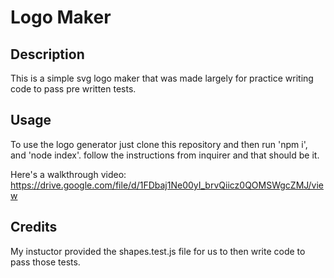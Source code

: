# Logo Maker

## Description

This is a simple svg logo maker that was made largely for practice writing code to pass pre written tests.

## Usage

To use the logo generator just clone this repository and then run 'npm i', and 'node index'. follow the instructions from inquirer and that should be it.

Here's a walkthrough video: https://drive.google.com/file/d/1FDbaj1Ne00yI_brvQiicz0QOMSWgcZMJ/view

## Credits

My instuctor provided the shapes.test.js file for us to then write code to pass those tests.
